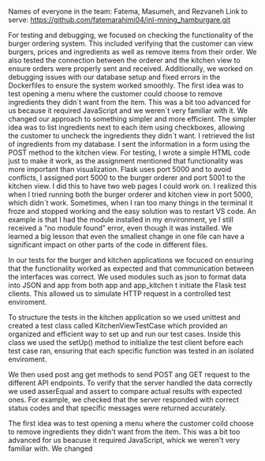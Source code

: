 Names of everyone in the team:
Fatema, Masumeh, and Rezvaneh
Link to serve:
https://github.com/fatemarahimi04/inl-mning_hamburgare.git 

For testing and debugging, we focused on checking the functionality of the burger ordering system. This included verifying that the customer can view burgers, prices and ingredients as well as remove items from their order. We also tested the connection between the orderer and the kitchen view to ensure orders were properly sent and received. Additionally, we worked on debugging issues with our database setup and fixed errors in the Dockerfiles to ensure the system worked smoothly.
The first idea was to test opening a menu where the customer could choose to remove ingredients they didn´t want from the item. This was a bit too advanced for us because it required JavaScript and we weren´t very familiar with it. We changed our approach to something simpler and more efficient. The simpler idea was to list ingredients next to each item using checkboxes, allowing the customer to uncheck the ingredients they didn´t want. I retrieved the list of ingredients from my database. I sent the information in a form using the POST method to the kitchen view. For testing, I wrote a simple HTML code just to make it work, as the assignment mentioned that functionality was more important than visualization.
Flask uses port 5000 and to avoid conflicts, I assigned port 5000 to the burger orderer and port 5001 to the kitchen view. I did this to have two web pages I could work on. I realized this when I tried running both the burger orderer and kitchen view in port 5000, which didn´t work. Sometimes, when I ran too many things in the terminal it froze and stopped working and the easy solution was to restart VS code. An example is that I had the module installed in my environment, ye I still received a “no module found” error, even though it was installed. 
We learned a big lesson that even the smallest change in one file can have a significant impact on other parts of the code in different files. 


In our tests for the burger and kitchen applications we focuced on ensuring that the functionality worked as expected and that communication between the interfaces was correct. We used modules such as json to format data into JSON and app from both app and app_kitchen t initiate the Flask test clients. This allowed us to simulate HTTP request in a controlled test enviroment. 

To structure the tests in the kitchen application so we used unittest and created a test class called KitchenViewTestCase which provided an organized and efficient way to set up and run our test cases. Inside this class we used the setUp() method to initialize the test client before each test case ran, ensuring that each specific function was tested in an isolated enviroment. 

We then used post ang get methods to send POST ang GET request to the different API endpoints. To verify that the server handled the data correctly we used asserEqual and assert to compare actual results with expected ones. For example, we checked that the server responded with correct status codes and that specific messages were returned accurately.

The first idea was to test opening a menu where the customer coild choose to remove ingredients they didn't want from the item. This was a bit too advanced for us beacuse it required JavaScript, whick we weren't very familiar with. We changed 